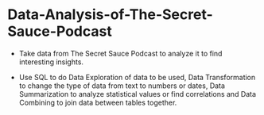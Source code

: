 # Data-Analysis-of-The-Secret-Sauce-Podcast
- Take data from The Secret Sauce Podcast to analyze it to find interesting insights.

- Use SQL to do Data Exploration of data to be used, Data Transformation to change the type of data from text to numbers or dates, Data Summarization to analyze statistical values ​​or find correlations and Data Combining to join data between tables together.
